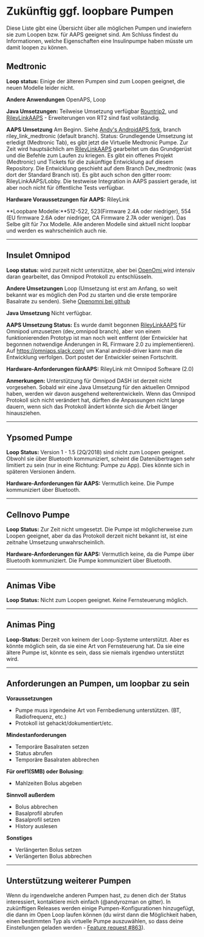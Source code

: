 # Zukünftig ggf. loopbare Pumpen

Diese Liste gibt eine Übersicht über alle möglichen Pumpen und inwiefern sie zum Loopen bzw. für AAPS geeignet sind. Am Schluss findest du Informationen, welche Eigenschaften eine Insulinpumpe haben müsste um damit loopen zu können.

## Medtronic

**Loop status:** Einige der älteren Pumpen sind zum Loopen geeignet, die neuen Modelle leider nicht.

**Andere Anwendungen** OpenAPS, Loop

**Java Umsetzungen:** Teilweise Umsetzung verfügbar [Rountrip2](https://github.com/TC2013/Roundtrip2), und [RileyLinkAAPS](https://github.com/andyrozman/RileyLinkAAPS) - Erweiterungen von RT2 sind fast vollständig.

**AAPS Umsetzung** Am Beginn. Siehe [Andy's AndroidAPS fork](https://github.com/andyrozman/AndroidAPS), branch riley_link_medtronic (default branch). Status: Grundlegende Umsetzung ist erledigt (Medtronic Tab), es gibt jetzt die Virtuelle Medtronic Pumpe. Zur Zeit wird hauptsächlich am [RileyLinkAAPS](https://github.com/andyrozman/RileyLinkAAPS) gearbeitet um das Grundgerüst und die Befehle zum Laufen zu kriegen. Es gibt ein offenes Projekt (Medtronic) und Tickets für die zukünftige Entwicklung auf diesem Repository. Die Entwicklung geschieht auf dem Branch Dev_medtronic (was dort der Standard Branch ist). Es gibt auch schon den gitter room: RileyLinkAAPS/Lobby. Die testweise Integration in AAPS passiert gerade, ist aber noch nicht für öffentliche Tests verfügbar.

**Hardware Voraussetzungen für AAPS:** RileyLink

**Loopbare Modelle:**512-522, 523(Firmware 2.4A oder niedriger), 554 (EU firmware 2.6A oder niedriger, CA Firmware 2.7A oder weniger). Das Selbe gilt für 7xx Modelle. Alle anderen Modelle sind aktuell nicht loopbar und werden es wahrscheinlich auch nie.

* * *

## Insulet Omnipod

**Loop status:** wird zurzeit nicht unterstütze, aber bei [OpenOmi ](http://www.openomni.org/) wird intensiv daran gearbeitet, das Omnipod Protokoll zu entschlüsseln.

**Andere Umsetzungen** Loop (Umsetzung ist erst am Anfang, so weit bekannt war es möglich den Pod zu starten und die erste temporäre Basalrate zu senden). Siehe [Openomni bei github](https://github.com/openaps/openomni)

**Java Umsetzung** Nicht verfügbar.

**AAPS Umsetzung Status:** Es wurde damit begonnen [RileyLinkAAPS](https://github.com/andyrozman/RileyLinkAAPS) für Omnipod umzusetzen (dev_omnipod branch), aber von einem funktionierenden Prototyp ist man noch weit entfernt (der Entwickler hat begonnen notwendige Änderungen in RL Firmware 2.0 zu implementieren). Auf https://omniaps.slack.com/ um Kanal android-driver kann man die Entwicklung verfolgen. Dort postet der Entwickler seinen Fortschritt.

**Hardware-Anforderungen fürAAPS:** RileyLink mit Omnipod Software (2.0)

**Anmerkungen:** Unterstützung für Omnipod DASH ist derzeit nicht vorgesehen. Sobald wir eine Java Umsetzung für den aktuellen Omnipod haben, werden wir davon ausgehend weiterentwickeln. Wenn das Omnipod Protokoll sich nicht verändert hat, dürften die Anpassungen nicht lange dauern, wenn sich das Protokoll ändert könnte sich die Arbeit länger hinausziehen.

* * *

## Ypsomed Pumpe

**Loop Status:** Version 1 - 1.5 (2Q/2018) sind nicht zum Loopen geeignet. Obwohl sie über Bluetooth kommuniziert, scheint die Datenübertragen sehr limitiert zu sein (nur in eine Richtung: Pumpe zu App). Dies könnte sich in späteren Versionen ändern.

**Hardware-Anforderungen für AAPS:** Vermutlich keine. Die Pumpe kommuniziert über Bluetooth.

* * *

## Cellnovo Pumpe

**Loop Status:** Zur Zeit nicht umgesetzt. Die Pumpe ist möglicherweise zum Loopen geeignet, aber da das Protokoll derzeit nicht bekannt ist, ist eine zeitnahe Umsetzung unwahrscheinlich.

**Hardware-Anforderungen für AAPS:** Vermutlich keine, da die Pumpe über Bluetooth kommuniziert. Die Pumpe kommuniziert über Bluetooth.

* * *

## Animas Vibe

**Loop Status:** Nicht zum Loopen geeignet. Keine Fernsteuerung möglich.

* * *

## Animas Ping

**Loop-Status:** Derzeit von keinem der Loop-Systeme unterstützt. Aber es könnte möglich sein, da sie eine Art von Fernsteuerung hat. Da sie eine ältere Pumpe ist, könnte es sein, dass sie niemals irgendwo unterstützt wird.

* * *

## Anforderungen an Pumpen, um loopbar zu sein

**Voraussetzungen**

- Pumpe muss irgendeine Art von Fernbedienung unterstützen. (BT, Radiofrequenz, etc.)
- Protokoll ist gehackt/dokumentiert/etc.

**Mindestanforderungen**

- Temporäre Basalraten setzen
- Status abrufen
- Temporäre Basalraten abbrechen

**Für oref1(SMB) oder Bolusing:**

- Mahlzeiten Bolus abgeben

**Sinnvoll außerdem**

- Bolus abbrechen
- Basalprofil abrufen
- Basalprofil setzen
- History auslesen 

**Sonstiges**

- Verlängerten Bolus setzen
- Verlängerten Bolus abbrechen

* * *

## Unterstützung weiterer Pumpen

Wenn du irgendwelche anderen Pumpen hast, zu denen dich der Status interessiert, kontaktiere mich einfach (@andyrozman on gitter). In zukünftigen Releases werden einige Pumpen-Konfigurationen hinzugefügt, die dann im Open Loop laufen können (du wirst dann die Möglichkeit haben, einen bestimmten Typ als virtuelle Pumpe auszuwählen, so dass deine Einstellungen geladen werden - [Feature request #863](https://github.com/MilosKozak/AndroidAPS/issues/863)).